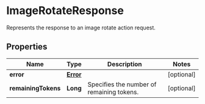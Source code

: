 

# ImageRotateResponse

Represents the response to an image rotate action request.
## Properties

Name | Type | Description | Notes
------------ | ------------- | ------------- | -------------
**error** | [**Error**](Error.md) |  |  [optional]
**remainingTokens** | **Long** | Specifies the number of remaining tokens. |  [optional]



